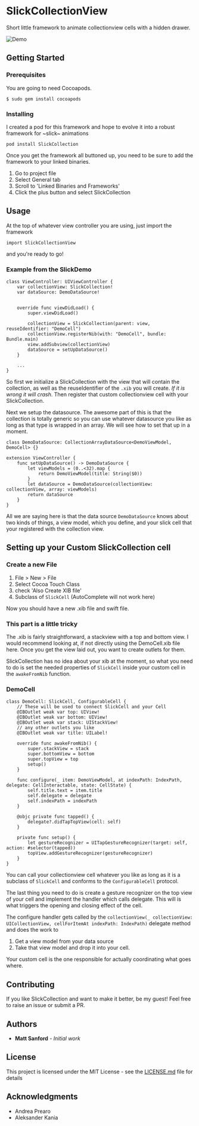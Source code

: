# SlickCollectionView

Short little framework to animate collectionview cells with a hidden drawer. 

![Demo](https://github.com/mhs2342/SlickCollectionView/blob/master/Slick.gif)

## Getting Started

### Prerequisites

You are going to need Cocoapods.

```
$ sudo gem install cocoapods
```

### Installing

I created a pod for this framework and hope to evolve it into a robust framework for ~slick~ animations

```
pod install SlickCollection
```

Once you get the framework all buttoned up, you need to be sure to add the framework to your linked binaries. 

1. Go to project file 
2. Select General tab
3. Scroll to 'Linked Binaries and Frameworks'
4. Click the plus button and select SlickCollection

## Usage

At the top of whatever view controller you are using, just import the framework 
```
import SlickCollectionView
```
and you're ready to go! 

### Example from the SlickDemo

```
class ViewController: UIViewController {
    var collectionView: SlickCollection!
    var dataSource: DemoDataSource!

    
    override func viewDidLoad() {
        super.viewDidLoad()

        collectionView = SlickCollection(parent: view, reuseIdentifier: "DemoCell")
        collectionView.registerNib(with: "DemoCell", bundle: Bundle.main)
        view.addSubview(collectionView)
        dataSource = setUpDataSource()
    }

	...
}
```
So first we initialize a SlickCollection with the view that will contain the collection, as well as the reuseIdentifier of the `.xib` you will create. *If it is wrong it will crash*. Then register that custom collectionview cell with your SlickCollection.

Next we setup the datasource. The awesome part of this is that the collection is totally generic so you can use whatever datasource you like as long as that type is wrapped in an array. We will see how to set that up in a moment.
```
class DemoDataSource: CollectionArrayDataSource<DemoViewModel, DemoCell> {}

extension ViewController {
    func setUpDataSource() -> DemoDataSource {
        let viewModels = (0..<32).map {
            return DemoViewModel(title: String($0))
        }
        let dataSource = DemoDataSource(collectionView: collectionView, array: viewModels)
        return dataSource
    }
}

```

All we are saying here is that the data source `DemoDataSource` knows about two kinds of things, a view model, which you define, and your slick cell that your registered with the collection view.

## Setting up your Custom SlickCollection cell
### Create a new File
1. File > New > File
2. Select Cocoa Touch Class
3. check 'Also Create XIB file'
4. Subclass of `SlickCell` (AutoComplete will not work here)

Now you should have a new .xib file and swift file.

### This part is a little tricky
The .xib is fairly straightforward, a stackview with a top and bottom view. I would recommend looking at, if not directly using the DemoCell.xib file here. Once you get the view laid out, you want to create outlets for them.

SlickCollection has no idea about your xib at the moment, so what you need to do is set the needed properties of `SlickCell` inside your custom cell in the `awakeFromNib` function. 

### DemoCell
```
class DemoCell: SlickCell, ConfigurableCell {
	// These will be used to connect SlickCell and your Cell
	@IBOutlet weak var top: UIView!
    @IBOutlet weak var bottom: UIView!
    @IBOutlet weak var stack: UIStackView!
	// any other outlets you like 
    @IBOutlet weak var title: UILabel!

    override func awakeFromNib() {
        super.stackView = stack
        super.bottomView = bottom
        super.topView = top
        setup()
    }

    func configure(_ item: DemoViewModel, at indexPath: IndexPath, delegate: CellInteractable, state: CellState) {
        self.title.text = item.title
        self.delegate = delegate
        self.indexPath = indexPath
    }

    @objc private func tapped() {
        delegate?.didTapTopView(cell: self)
    }

    private func setup() {
        let gestureRecognizer = UITapGestureRecognizer(target: self, action: #selector(tapped))
        topView.addGestureRecognizer(gestureRecognizer)
    }
}
```
You can call your collectionview cell whatever you like as long as it is a subclass of `SlickCell` and conforms to the `ConfigurableCell` protocol.

The last thing you need to do is create a gesture recognizer on the top view of your cell and implement the handler which calls delegate. This will is what triggers the opening and closing effect of the cell.

The configure handler gets called by the `collectionView(_ collectionView: UICollectionView,
         cellForItemAt indexPath: IndexPath)` delegate method and does the work to 

 1. Get a view model from your data source
 2. Take that view model and drop it into your cell. 
         
Your custom cell is the one responsible for actually coordinating what goes where.


## Contributing

If you like SlickCollection and want to make it better, be my guest! Feel free to raise an issue or submit a PR.

## Authors

* **Matt Sanford** - *Initial work*


## License

This project is licensed under the MIT License - see the [LICENSE.md](LICENSE.md) file for details

## Acknowledgments

* Andrea Prearo
* Aleksander Kania

